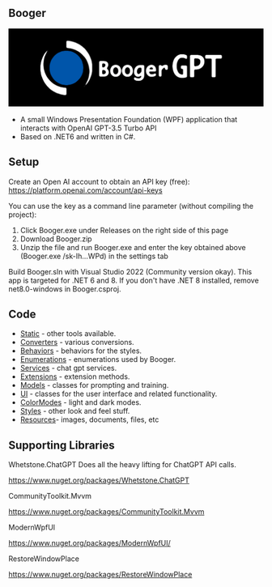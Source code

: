 ## Booger
﻿![](https://github.com/is-leeroy-jenkins/Booger/blob/main/Resources/Assets/Github/Repo.png)

- A small Windows Presentation Foundation (WPF) application that interacts with OpenAI GPT-3.5 Turbo API
- Based on .NET6 and written in C#.

## Setup
Create an Open AI account to obtain an API key (free):
https://platform.openai.com/account/api-keys

You can use the key as a command line parameter (without compiling the project):
1. Click Booger.exe under Releases on the right side of this page
2. Download Booger.zip
3. Unzip the file and run Booger.exe and enter the key obtained above (Booger.exe /sk-Ih...WPd) in the settings tab



Build Booger.sln with Visual Studio 2022 (Community version okay).  This app is targeted for .NET 6 and 8. 
If you don't have .NET 8 installed, remove net8.0-windows in Booger.csproj.


## Code

- [Static](https://github.com/is-leeroy-jenkins/Booger/tree/main/Static) - other tools available.
- [Converters](https://github.com/is-leeroy-jenkins/Booger/tree/main/Converters) - various conversions.
- [Behaviors](https://github.com/is-leeroy-jenkins/Booger/tree/main/Behaviors) - behaviors for the styles.
- [Enumerations](https://github.com/is-leeroy-jenkins/Booger/tree/main/Enumerations)  - enumerations used by Booger.
- [Services](https://github.com/is-leeroy-jenkins/Booger/tree/main/Services) - chat gpt services.
- [Extensions](https://github.com/is-leeroy-jenkins/Booger/tree/main/Extensions) - extension methods.
- [Models](https://github.com/is-leeroy-jenkins/Booger/tree/main/Models) - classes for prompting and training.
- [UI](https://github.com/is-leeroy-jenkins/Booger/tree/main/UI) - classes for the user interface and related functionality.
- [ColorModes](https://github.com/is-leeroy-jenkins/Booger/tree/main/UI/ColorModes) - light and dark modes.
- [Styles](https://github.com/is-leeroy-jenkins/Booger/tree/main/Resources/Styles) - other look and feel stuff.
- [Resources](https://github.com/is-leeroy-jenkins/Booger/tree/main/Resources)- images, documents, files, etc


## Supporting Libraries

Whetstone.ChatGPT
Does all the heavy lifting for ChatGPT API calls.

https://www.nuget.org/packages/Whetstone.ChatGPT

CommunityToolkit.Mvvm
 
https://www.nuget.org/packages/CommunityToolkit.Mvvm
 
ModernWpfUI
 
https://www.nuget.org/packages/ModernWpfUI/
 
RestoreWindowPlace

https://www.nuget.org/packages/RestoreWindowPlace
